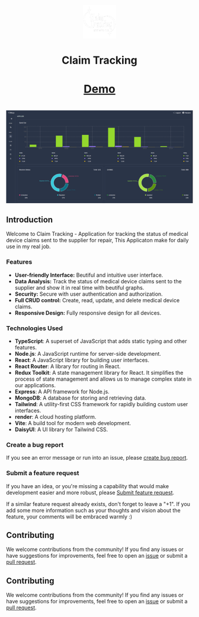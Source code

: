 <p>&nbsp;&nbsp;&nbsp;&nbsp;&nbsp;&nbsp;</p>
<p align="center">
<img width="90" height="90" alt="techHub store Logo" src="/client/public/logo.png"/>
</p>
<p align="center">
  <h1 align="center">Claim Tracking</h1>
</p>
<h4 style="text-align: center; font-size: 30px; text-decoration: underline"> 
    <a href="https://cliam-tracking.onrender.com">Demo</a>
</h4>

<p align="center">
<img alt="EverShop" width="950" src="/web-img/claim-tracking.png"/>
</p>

## Introduction

Welcome to Claim Tracking - Application for tracking the status of medical device claims sent to the supplier for repair, This Applicaton make for daily use in my real job.

### Features

- **User-friendly Interface:** Beutiful and intuitive user interface.
- **Data Analysis:** Track the status of medical device claims sent to the supplier and show it in real time with beutiful graphs.
- **Security:** Secure with user authentication and authorization.
- **Full CRUD control:** Create, read, update, and delete medical device claims.
- **Responsive Design:** Fully responsive design for all devices.

### Technologies Used

- **TypeScript**: A superset of JavaScript that adds static typing and other features.
- **Node.js**: A JavaScript runtime for server-side development.
- **React**: A JavaScript library for building user interfaces.
- **React Router**: A library for routing in React.
- **Redux Toolkit**: A state management library for React. It simplifies the process of state management and allows us to manage complex state in our applications.
- **Express**: A API framework for Node.js.
- **MongoDB**: A database for storing and retrieving data.
- **Tailwind**: A utility-first CSS framework for rapidly building custom user interfaces.
- **render**: A cloud hosting platform.
- **Vite**: A build tool for modern web development.
- **DaisyUI**: A UI library for Tailwind CSS.

### Create a bug report

If you see an error message or run into an issue, please [create bug report](https://github.com/Nasaee/cliam-tracking/issues/new).

### Submit a feature request

If you have an idea, or you're missing a capability that would make development easier and more robust, please [Submit feature request](https://github.com/Nasaee/cliam-tracking/issues/new).

If a similar feature request already exists, don't forget to leave a "+1".
If you add some more information such as your thoughts and vision about the feature, your comments will be embraced warmly :)

## Contributing

We welcome contributions from the community! If you find any issues or have suggestions for improvements, feel free to open an [issue](https://github.com/Nasaee/cliam-tracking/issues) or submit a [pull request](https://github.com/Nasaee/cliam-tracking/pulls).

## Contributing

We welcome contributions from the community! If you find any issues or have suggestions for improvements, feel free to open an [issue](https://github.com/Nasaee/cliam-tracking/issues) or submit a [pull request](https://github.com/Nasaee/cliam-tracking/pulls).

